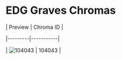 # EDG Graves Chromas


| Preview | Chroma ID |

|---------|-----------|

| ![104043](https://raw.communitydragon.org/latest/plugins/rcp-be-lol-game-data/global/default/v1/champion-chroma-images/104/104043.png) | 104043 |